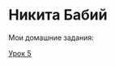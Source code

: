 # Никита Бабий
Мои домашние задания:

[Урок 5](https://kitvitalevich.github.io/lesson_5/ "Готовая домашка")
